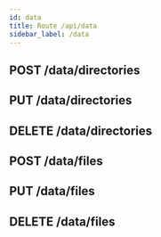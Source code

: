 ```yaml
---
id: data
title: Route /api/data
sidebar_label: /data
---
```


## POST /data/directories

## PUT /data/directories

## DELETE /data/directories

## POST /data/files

## PUT /data/files

## DELETE /data/files